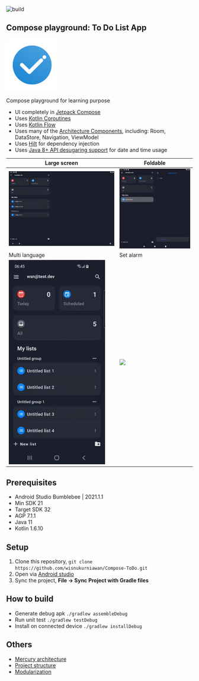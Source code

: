 ![build](https://github.com/wisnukurniawan/Compose-ToDo/actions/workflows/build.yml/badge.svg)

## Compose playground: To Do List App

<img src="art/playstore_icon.png" width="140">

Compose playground for learning purpose

* UI completely in [Jetpack Compose](https://developer.android.com/jetpack/compose)
* Uses [Kotlin Coroutines](https://kotlinlang.org/docs/reference/coroutines/coroutines-guide.html)
* Uses [Kotlin Flow](https://kotlinlang.org/docs/flow.html)
* Uses many of the [Architecture Components](https://developer.android.com/topic/libraries/architecture/), including: Room, DataStore, Navigation, ViewModel
* Uses [Hilt](https://dagger.dev/hilt/) for dependency injection
* Uses [Java 8+ API desugaring support](https://developer.android.com/studio/write/java8-support#library-desugaring) for date and time usage

| Large screen | Foldable |
| ---- | ---- |
| <img src="art/landscape.gif" width="400"> | <img src="art/foldable.gif" width="260"> |
| Multi language | Set alarm |
| <img src="art/language.gif" width="260"> | <img src="art/duedate.gif" width="260"> |

## Prerequisites

* Android Studio Bumblebee | 2021.1.1
* Min SDK 21
* Target SDK 32
* AGP 7.1.1
* Java 11
* Kotlin 1.6.10

## Setup

1. Clone this repository, `git clone https://github.com/wisnukurniawan/Compose-ToDo.git`
2. Open via [Android studio](https://developer.android.com/studio)
3. Sync the project, **File -> Sync Project with Gradle files**

## How to build

* Generate debug apk `./gradlew assembleDebug`
* Run unit test `./gradlew testDebug`
* Install on connected device `./gradlew installDebug`

## Others

* [Mercury architecture](https://github.com/wisnukurniawan/Compose-ToDo/blob/main/doc/architecture.md)
* [Project structure](https://github.com/wisnukurniawan/Compose-ToDo/blob/main/doc/project-structure.md)
* [Modularization](https://github.com/wisnukurniawan/Compose-ToDo/blob/main/doc/module.md)
